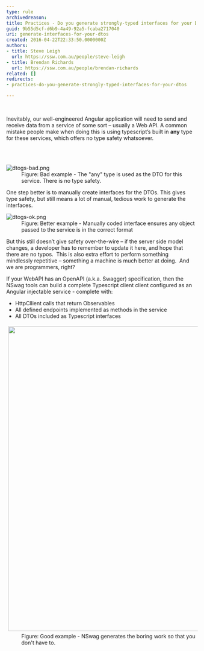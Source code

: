 ```yaml
---
type: rule
archivedreason: 
title: Practices - Do you generate strongly-typed interfaces for your DTOs?
guid: 9b55d5cf-d6b9-4a49-92a5-fcaba2717040
uri: generate-interfaces-for-your-dtos
created: 2016-04-22T22:33:50.0000000Z
authors:
- title: Steve Leigh
  url: https://ssw.com.au/people/steve-leigh
- title: Brendan Richards
  url: https://ssw.com.au/people/brendan-richards
related: []
redirects:
- practices-do-you-generate-strongly-typed-interfaces-for-your-dtos

---
```



​<p>Inevitably, our well-engineered Angular ​application will need to send and receive data from a service of some sort – usually a Web API. A common mistake people make when doing this is using typescript’s built in <strong>any</strong> type for these services, which offers no type safety whatsoever.</p>
<br><excerpt class='endintro'></excerpt><br>
<dl class="badImage"><dt> <img alt="dtogs-bad.png" src="/PublishingImages/dtogs-bad.png" /> </dt><dd>Figure&#58; Bad example - The &quot;any&quot; type is used as the DTO for this service. There is no type safety.</dd></dl><p>One step better is to manually create interfaces for the DTOs. This gives type safety, but still means a lot of manual, tedious work to generate the interfaces.</p><dl class="image"><dt> <img alt="dtogs-ok.png" src="/PublishingImages/dtogs-ok.png" /> </dt><dd>Figure&#58; Better example - Manually coded interface ensures any object passed to the service is in the correct format </dd></dl><p>But this still doesn’t give safety over-the-wire – if the server side model changes, a developer has to remember to update it here, and hope that there are no typos.&#160; This is also extra effort to perform something mindlessly repetitive – something a machine is much better at doing.&#160; And we are programmers, right?</p>If your WebAPI has an OpenAPI (a.k.a. Swagger) specification, then the NSwag&#160;tools&#160;can build a complete Typescript client client configured as an Angular injectable service - complete with&#58;<div><ul><li>HttpCllient calls that return Observables</li><li>All defined endpoints implemented as methods in the service</li><li>All&#160;DTOs included as Typescript interfaces&#160;&#160;<br></li></ul><dl class="goodImage"><dt><img src="/PublishingImages/nswag.png" alt="" style="margin&#58;5px;width&#58;808px;" /></dt><dd>Figure&#58; Good example - NSwag generates the boring&#160;work so that you don't have to.<br></dd></dl></div>


